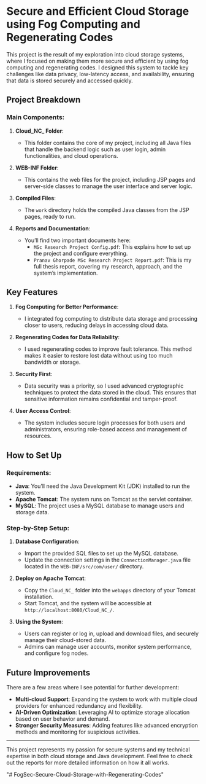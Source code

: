 
# Secure and Efficient Cloud Storage using Fog Computing and Regenerating Codes

This project is the result of my exploration into cloud storage systems, where I focused on making them more secure and efficient by using fog computing and regenerating codes. I designed this system to tackle key challenges like data privacy, low-latency access, and availability, ensuring that data is stored securely and accessed quickly. 

## Project Breakdown

### Main Components:
1. **Cloud_NC_ Folder**:
   - This folder contains the core of my project, including all Java files that handle the backend logic such as user login, admin functionalities, and cloud operations.

2. **WEB-INF Folder**:
   - This contains the web files for the project, including JSP pages and server-side classes to manage the user interface and server logic.

3. **Compiled Files**:
   - The `work` directory holds the compiled Java classes from the JSP pages, ready to run.

4. **Reports and Documentation**:
   - You’ll find two important documents here:
     - `MSc Research Project Config.pdf`: This explains how to set up the project and configure everything.
     - `Pranav Ghorpade MSc Research Project Report.pdf`: This is my full thesis report, covering my research, approach, and the system’s implementation.

## Key Features

1. **Fog Computing for Better Performance**:
   - I integrated fog computing to distribute data storage and processing closer to users, reducing delays in accessing cloud data.

2. **Regenerating Codes for Data Reliability**:
   - I used regenerating codes to improve fault tolerance. This method makes it easier to restore lost data without using too much bandwidth or storage.

3. **Security First**:
   - Data security was a priority, so I used advanced cryptographic techniques to protect the data stored in the cloud. This ensures that sensitive information remains confidential and tamper-proof.

4. **User Access Control**:
   - The system includes secure login processes for both users and administrators, ensuring role-based access and management of resources.

## How to Set Up

### Requirements:
- **Java**: You’ll need the Java Development Kit (JDK) installed to run the system.
- **Apache Tomcat**: The system runs on Tomcat as the servlet container.
- **MySQL**: The project uses a MySQL database to manage users and storage data.

### Step-by-Step Setup:
1. **Database Configuration**:
   - Import the provided SQL files to set up the MySQL database.
   - Update the connection settings in the `ConnectionManager.java` file located in the `WEB-INF/src/com/user/` directory.

2. **Deploy on Apache Tomcat**:
   - Copy the `Cloud_NC_` folder into the `webapps` directory of your Tomcat installation.
   - Start Tomcat, and the system will be accessible at `http://localhost:8080/Cloud_NC_/`.

3. **Using the System**:
   - Users can register or log in, upload and download files, and securely manage their cloud-stored data.
   - Admins can manage user accounts, monitor system performance, and configure fog nodes.

## Future Improvements

There are a few areas where I see potential for further development:
- **Multi-cloud Support**: Expanding the system to work with multiple cloud providers for enhanced redundancy and flexibility.
- **AI-Driven Optimization**: Leveraging AI to optimize storage allocation based on user behavior and demand.
- **Stronger Security Measures**: Adding features like advanced encryption methods and monitoring for suspicious activities.

---

This project represents my passion for secure systems and my technical expertise in both cloud storage and Java development. Feel free to check out the reports for more detailed information on how it all works.

"# FogSec-Secure-Cloud-Storage-with-Regenerating-Codes" 
